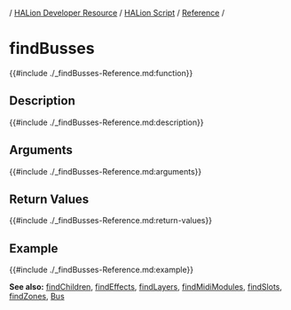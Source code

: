 / [HALion Developer Resource](../../HALion-Developer-Resource.md) / [HALion Script](./HALion-Script.md) / [Reference](./Reference.md) /

# findBusses
{{#include ./_findBusses-Reference.md:function}}

## Description

{{#include ./_findBusses-Reference.md:description}}

## Arguments

{{#include ./_findBusses-Reference.md:arguments}}

## Return Values

{{#include ./_findBusses-Reference.md:return-values}}

## Example

{{#include ./_findBusses-Reference.md:example}}

**See also:** [findChildren](./findChildren.md), [findEffects](./findEffects.md), [findLayers](./findLayers.md), [findMidiModules](./findMidiModules.md), [findSlots](./findSlots.md), [findZones](./findZones.md), [Bus](./Bus.md)